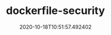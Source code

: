 ---
date: '2020-10-18T10:51:57.492402'
draft: false
metadata:
  description: 'A collection of OPA rules to statically analyze Dockerfiles to improve
    security '
  homepage: null
  name: dockerfile-security
  owner: gbrindisi
tags:
- docker
- containers
title: dockerfile-security
---